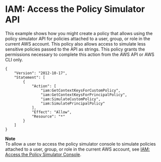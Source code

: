 # IAM: Access the Policy Simulator API<a name="reference_policies_examples_iam_policy-sim"></a>

This example shows how you might create a policy that allows using the policy simulator API for policies attached to a user, group, or role in the current AWS account\. This policy also allows access to simulate less sensitive policies passed to the API as strings\. This policy grants the permissions necessary to complete this action from the AWS API or AWS CLI only\.

```
{
    "Version": "2012-10-17",
    "Statement": [
        {
            "Action": [
                "iam:GetContextKeysForCustomPolicy",
                "iam:GetContextKeysForPrincipalPolicy",
                "iam:SimulateCustomPolicy",
                "iam:SimulatePrincipalPolicy"
            ],
            "Effect": "Allow",
            "Resource": "*"
        }
    ]
}
```

**Note**  
To allow a user to access the policy simulator console to simulate policies attached to a user, group, or role in the current AWS account, see [IAM: Access the Policy Simulator Console](reference_policies_examples_iam_policy-sim-console.md)\.
